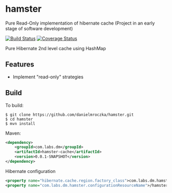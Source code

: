 # hamster
Pure Read-Only implementation of hibernate cache (Project in an early stage of software development)

[![Build Status](https://travis-ci.org/danielmroczka/hamster.png?branch=master)](https://travis-ci.org/danielmroczka/hamster)
[![Coverage Status](https://coveralls.io/repos/danielmroczka/hamster/badge.png?branch=master)](https://coveralls.io/r/danielmroczka/hamster?branch=master)

Pure Hibernate 2nd level cache using HashMap

## Features

* Implement "read-only" strategies

## Build

To build:

```
$ git clone https://github.com/danielmroczka/hamster.git
$ cd hamster
$ mvn install
```

Maven:

```xml
<dependency>
	<groupId>com.labs.dm</groupId>
  	<artifactId>hamster-cache</artifactId>
	<version>0.0.1-SNAPSHOT</version>
</dependency>
```

Hibernate configuration

```xml
<property name="hibernate.cache.region.factory_class">com.labs.dm.hamster.cache.HamsterRegionFactory</property>
<property name="com.labs.dm.hamster.configurationResourceName">/hamster.xml</property>
```
